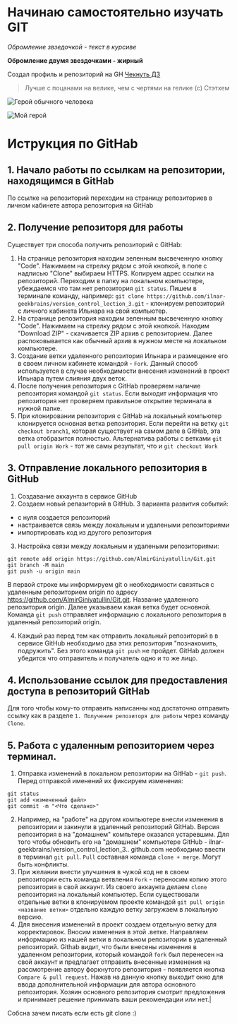 # Начинаю самостоятельно изучать GIT

*Обромление звзедочкой - текст в курсиве*

**Обромление двумя звездочками - жирный**

Создал профиль и репозиторий на GH [Чекнуть ДЗ](https://github.com/Hungry-Businka/GB)

> Лучше с поцанами на велике, чем с чертями на гелике (с) Стэтхем

![Герой обычного человека](https://i.timeout.ru/pix/536594.jpeg)

![Мой герой ](https://sun9-12.userapi.com/s/v1/ig1/8i3ixzvKtzXekbCFdMbtnHnUHPvCLJX4x4ox8Vt7StS6VDd6CbzPwp51aR-2c2s28Ux5eUEd.jpg?size=604x453&quality=96&type=album)

# Иструкция по GitHab
## 1. Начало работы по ссылкам на репозитории, находящимся в GitHab
По ссылке на репозиторий переходим на страницу репозиториев в личном кабинете автора репозитория на GitHab

## 2. Получение репозиторя для работы
Существует три способа получить репозиторий с GitHab:
1. На странице репозитория находим зеленным высвеченную кнопку "Code". Нажимаем на стрелку рядом с этой кнопкой, в поле с надписью "Clone" выбираем HTTPS. Копируем адрес ссылки на репозиторий. Переходим в папку на локальном компьютере, убеждаемся что там нет репозитория `git status`. Пишем в терминале команду, например: `git clone https://github.com/ilnar-geekbrains/version_control_lection_3.git` - клонируем репозиторий с личного кабинета Ильнара на свой компьютер.
2. На странице репозитория находим зеленным высвеченную кнопку "Code". Нажимаем на стрелку рядом с этой кнопкой. Находим "Download ZIP" - скачивается ZIP архив с репозиторием. Далее распоковывается как обычный архив в нужном месте на локальном компьютере.
3. Создание ветки удаленного репозитория Ильнара и размещение его в своем личном кабинете командой - `Fork`. Данный способ используется в случае необходимости внесения изменений в проект Ильнара путем слияния двух веток.
4. После получения репозитория с GitHab проверяем наличие репозитория командой `git status`. Если выходит информация что репозитория нет проверяем правильное открытие терминала в нужной папке.
5. При клонировании репозитория с GitHab на локальный компьютер клонируется основная ветка репозитория. Если перейти на ветку `git checkout branch1`, которая существует на самом деле в GitHab, эта ветка отобразится полностью. Альтернатива работы с ветками `git pull origin Work` - тот же самы результат, что и `git checkout Work`

## 3. Отправление локального репозитория в GitHub
1. Создавание аккаунта в сервисе GitHub
2. Создаем новый репазиторий в GitHub. 3 варианта развития событий:
* с нуля создается репозиторий
* настраивается связь между локальным и удалеными репозиториями
* импортировать код из другого репозитория
3. Настройка связи между локальным и удалеными репозиториями:
```
git remote add origin https://github.com/AlmirGiniyatullin/Git.git
git branch -M main
git push -u origin main
```
В первой строке мы информируем git о необходимости связяться с удаленным репозиторием origin по адресу https://github.com/AlmirGiniyatullin/Git.git.
Название удаленного репозитория origin.
Далее указываем какая ветка будет основной.
Команда `git push` отправляет информацию с локального репозитория в удаленный репозиторий origin.

4. Каждый раз перед тем как отправить локальный репозиторий в в сервисе GitHub необходимо два этих репозитория "познакомить, подружить". Без этого команда `git push` не пройдет. GitHab должен убедится что отправитель и получатель одно и то же лицо.

## 4. Использование ссылок для предоставления доступа в репозиторий GitHab
Для того чтобы кому-то отправить написанны код достаточно отправить ссылку как в разделе `1. Получение репозиторя для работы` через команду `Clone`.

## 5. Работа с удаленным репозиторием через терминал.
1. Отправка изменений в локальном репозитории на GitHab - `git push`. Перед отправкой именений их фиксируем изменения:
```
git status
git add <измененный файл>
git commit -m "<Что сделано>"
```
2. Например, на "работе" на другом компьютере внесли изменения в репозитории и закинули в удаленный репозиторий GitHab. Версия репозитория в на "домашнем" компьтере оказался устаревшим. Для того чтобы обновить его на "домашнем" компьютере
GitHub - ilnar-geekbrains/version_control_lection_3..
github.com
необходимо ввести в терминал `git pull`. `Pull` составная команда `clone + merge`. Могут быть конфликты.
3. При желании внести улучшения в чужой код не в своем репозитории есть команда ветвления `Fork` - переносим копию этого репозитория в свой аккаунт. Из своего аккаунта делаем `clone` репозитория на локальный компьютер. Если существовали отдельные ветки в клонируемом проекте командой `git pull origin <название ветки>` отдельно каждую ветку загружаем в локальную версию.
4. Для внесения изменений в проект создаем отдельную ветку для корректировок. Вносим изменения в этой .ветке. Направляем информацию из нашей ветки в локальном репозитории в удаленный репозиторий. Githab видит, что были внесены изменения в удаленном репозитории, который командой `fork` был перенесен на свой аккаунт и предлагает отправить внесенные изменения на рассмотрение автору форкнутого репозитория - появляется кнопка `Compare & pull request`. Нажав на данную кнопку выходит окно для ввода дополнительной информации для автора основного репозитория. Хозяин основного репозитория смотрит предложения и принимает решение принимать ваши рекомендации или нет.|

 
Собсна зачем писать если есть git clone :)